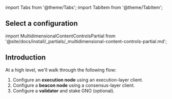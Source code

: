 import Tabs from '@theme/Tabs';
import TabItem from '@theme/TabItem';

## Select a configuration 

import MultidimensionalContentControlsPartial from '@site/docs/install/_partials/_multidimensional-content-controls-partial.md';

<MultidimensionalContentControlsPartial />

## Introduction

At a high level, we'll walk through the following flow:

 1. Configure an **execution node** using an execution-layer client.
 2. Configure a **beacon node** using a consensus-layer client.
 3. Configure a **validator** and stake GNO (optional).

